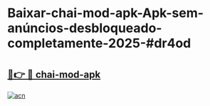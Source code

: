 # Baixar-chai-mod-apk-Apk-sem-anúncios-desbloqueado-completamente-2025-#dr4od

# <h2><a href="https://ainizakaria.my?title=chai-mod-apk&ref=24M">🔗👉 🔴 chai-mod-apk</a></h2>

[![acn](https://github.com/user-attachments/assets/0f9c940e-d8b0-45ae-aac7-cd30a18b3e1c)](https://ainizakaria.my?title=chai-mod-apk&ref=24M)

